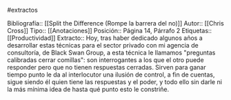 #extractos

Bibliografía:: [[Split the Difference (Rompe la barrera del no)]]
Autor:: [[Chris Cross]]
Tipo:: [[Anotaciones]]
Posición:: Página 14, Párrafo 2
Etiquetas:: [[Productividad]]
Extracto:: Hoy, tras haber dedicado algunos años a desarrollar estas técnicas para el sector privado con mi agencia de consultoría, de Black Swan Group, a esta técnica le llamamos "preguntas calibradas cerrar comillas": son interrogantes a los que el otro puede responder pero que no tienen respuestas cerradas. Sirven para ganar tiempo punto le da al interlocutor una ilusión de control, a fin de cuentas, sigue siendo él quien tiene las respuestas y el poder, y todo ello sin darle ni la más mínima idea de hasta qué punto esto le constriñe.
